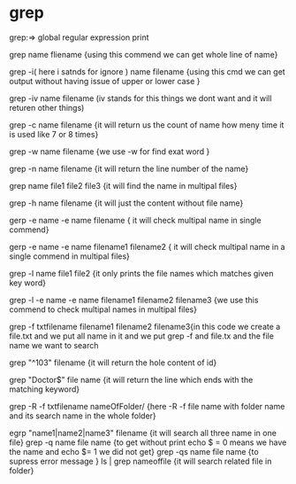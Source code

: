 # grep
grep:=> global regular expression print

grep name fliename {using this commend we can get whole line of name}

grep -i( here i satnds for ignore ) name filename {using this cmd we  can get output without  having issue of upper or lower case }

grep -iv name filename (iv stands for this things we dont want and it will returen other things)

grep -c name filename {it will return us the count of name how meny time it is used like 7 or 8 times}

grep -w name filename {we use -w for find exat word  }

grep -n  name filename {it will return the line  number of the name}

grep name file1 file2 file3  {it will find the name in multipal files}

grep -h name filename {it will just the content without file  name}

gerp -e name -e name filename { it will check multipal name  in single commend}

gerp -e name -e name filename1 filename2 { it will check multipal name in a single commend in multipal files}

grep -l name  file1 file2  {it only prints the file names which matches given key word}

grep -l -e name -e name  filename1 filename2 filename3 {we use this commend to check multipal names in multipal files}

grep -f txtfilename filename1 filename2 filename3{in this  code we create a file.txt and we put all name in it and we put grep -f and file.tx and the file name we want to search

grep "^103" filename {it will return the hole content of id}

grep "Doctor$" file name {it will return the  line which ends with the matching keyword}

grep -R -f txtfilename nameOfFolder/ {here -R -f file name with folder name and its search name in the whole folder}

egrp "name1|name2|name3" filename {it will search all three name in one file}
grep -q name file name {to get without  print echo $ = 0 means we have the name and echo $= 1  we did not get}
grep -qs name file name {to supress error message }
ls | grep nameoffile {it will  search  related file in folder}
